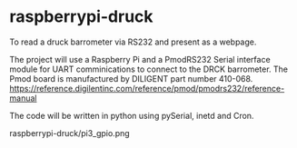 # raspberrypi-druck
To read a druck barrometer via RS232 and present as a webpage.

The project will use a Raspberry Pi and a PmodRS232 Serial interface module for UART comminications to connect to the DRCK barrometer. The Pmod board is manufactured by DILIGENT part number  410-068.
https://reference.digilentinc.com/reference/pmod/pmodrs232/reference-manual

The code will be written in python using pySerial, inetd and Cron.


 raspberrypi-druck/pi3_gpio.png 

